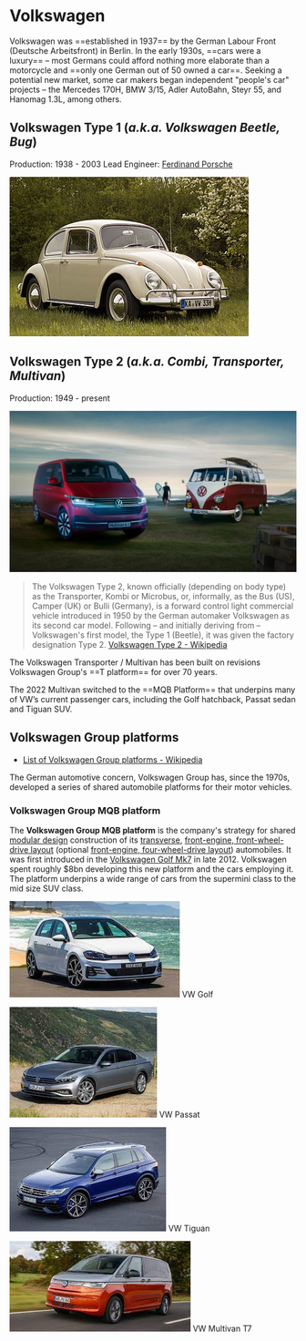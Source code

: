 # Volkswagen

Volkswagen was ==established in 1937== by the German Labour Front (Deutsche Arbeitsfront) in Berlin. In the early 1930s, ==cars were a luxury== – most Germans could afford nothing more elaborate than a motorcycle and ==only one German out of 50 owned a car==. Seeking a potential new market, some car makers began independent "people's car" projects – the Mercedes 170H, BMW 3/15, Adler AutoBahn, Steyr 55, and Hanomag 1.3L, among others.

## Volkswagen Type 1 (*a.k.a. Volkswagen Beetle, Bug*)

Production: 1938 - 2003
Lead Engineer: [Ferdinand Porsche](https://en.wikipedia.org/wiki/Ferdinand_Porsche)

![](assets/vw-beetle.png)

## Volkswagen Type 2 (*a.k.a. Combi, Transporter, Multivan*)

Production: 1949 - present

![](assets/Pasted%20image%2020220830064853.png)
> The Volkswagen Type 2, known officially (depending on body type) as the Transporter, Kombi or Microbus, or, informally, as the Bus (US), Camper (UK) or Bulli (Germany), is a forward control light commercial vehicle introduced in 1950 by the German automaker Volkswagen as its second car model. Following – and initially deriving from – Volkswagen's first model, the Type 1 (Beetle), it was given the factory designation Type 2.
> [Volkswagen Type 2 - Wikipedia](https://en.wikipedia.org/wiki/Volkswagen_Type_2)

The Volkswagen Transporter / Multivan has been built on revisions Volkswagen Group's ==T platform== for over 70 years.

The 2022 Multivan switched to the ==MQB Platform== that underpins many of VW’s current passenger cars, including the Golf hatchback, Passat sedan and Tiguan SUV.

## Volkswagen Group platforms

- [List of Volkswagen Group platforms - Wikipedia](https://en.wikipedia.org/wiki/List_of_Volkswagen_Group_platforms)

The German automotive concern, Volkswagen Group has, since the 1970s, developed a series of shared automobile platforms for their motor vehicles.

### Volkswagen Group MQB platform

The **Volkswagen Group MQB platform** is the company's strategy for shared [modular design](https://en.wikipedia.org/wiki/Modular_design "Modular design") construction of its [transverse](https://en.wikipedia.org/wiki/Transverse_engine "Transverse engine"), [front-engine, front-wheel-drive layout](https://en.wikipedia.org/wiki/Front-engine,_front-wheel-drive_layout "Front-engine, front-wheel-drive layout") (optional [front-engine, four-wheel-drive layout](https://en.wikipedia.org/wiki/Front-engine,_four-wheel-drive_layout "Front-engine, four-wheel-drive layout")) automobiles. It was first introduced in the [Volkswagen Golf Mk7](https://en.wikipedia.org/wiki/Volkswagen_Golf_Mk7 "Volkswagen Golf Mk7") in late 2012. Volkswagen spent roughly $8bn developing this new platform and the cars employing it. The platform underpins a wide range of cars from the supermini class to the mid size SUV class.

![](assets/Pasted%20image%2020220830071632.png)
VW Golf

![](assets/Pasted%20image%2020220830071651.png)
VW Passat

![](assets/Pasted%20image%2020220830071715.png)
VW Tiguan

![](assets/vw-t7-multivan.png)
VW Multivan T7
